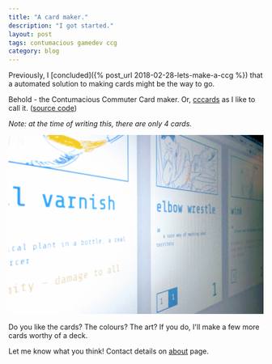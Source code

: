 ```yaml
---
title: "A card maker."
description: "I got started."
layout: post
tags: contumacious gamedev ccg
category: blog
---
```


Previously, I [concluded]({% post_url 2018-02-28-lets-make-a-ccg %}) that a automated solution to making cards might be the way to go.

Behold - the Contumacious Commuter Card maker. Or, [cccards](https://confidentidiots.com/cccards/) as I like to call it. ([source code](https://github.com/confidentidiots/cccards))

*Note: at the time of writing this, there are only 4 cards.*

![cards](/assets/posts/2018-03-01-a-card-maker/cards.jpg)

Do you like the cards? The colours? The art? If you do, I'll make a few more cards worthy of a deck.

Let me know what you think! Contact details on [about](/about/) page.
